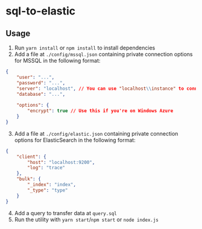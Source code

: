 # sql-to-elastic

## Usage

1. Run ```yarn install``` or ```npm install``` to install dependencies
2. Add a file at ```./config/mssql.json``` containing private connection options for MSSQL in the following format:
```json
{
    "user": "...",
    "password": "...",
    "server": "localhost", // You can use "localhost\\instance" to connect to named instance
    "database": "...",
 
    "options": {
        "encrypt": true // Use this if you're on Windows Azure
    }
}
```
3. Add a file at ```./config/elastic.json``` containing private connection options for ElasticSearch in the following format:
```json
{
    "client": {
        "host": "localhost:9200",
        "log": "trace"
    },
    "bulk": {
        "_index": "index",
        "_type": "type"
    }
}
```
4. Add a query to transfer data at ```query.sql```
5. Run the utility with ```yarn start```/```npm start``` or ```node index.js```